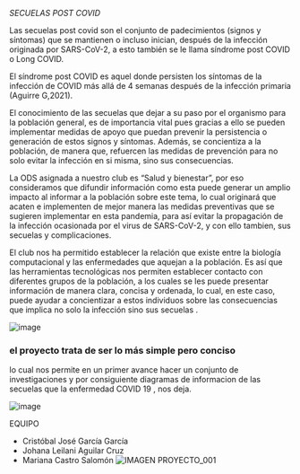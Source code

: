 *SECUELAS POST COVID*

Las secuelas post covid son el conjunto de padecimientos (signos y síntomas) que se mantienen o incluso inician, después de la infección originada por SARS-CoV-2, a esto también se le llama síndrome post COVID o Long COVID.

El síndrome post COVID es aquel donde persisten los síntomas de la infección de COVID más allá de 4 semanas después de la infección primaria (Aguirre G,2021).

El conocimiento de las secuelas que dejar a su paso por el organismo para la población general, es de importancia vital pues gracias a ello se pueden implementar medidas de apoyo que puedan prevenir la persistencia o generación de estos signos y síntomas. Además, se concientiza a la población, de manera que, refuercen las medidas de prevención para no solo evitar la infección en si misma, sino sus consecuencias.

La ODS asignada a nuestro club es “Salud y bienestar”, por eso consideramos que difundir información como esta puede generar un amplio impacto al informar a la población sobre este tema, lo cual originará que acaten e implementen de mejor manera las medidas preventivas que se sugieren implementar en esta pandemia, para así evitar la propagación de la infección ocasionada por el virus de SARS-CoV-2, y con ello tambien, sus secuelas y complicaciones.

El club nos ha permitido establecer la relación que existe entre la biología computacional y las enfermedades que aquejan a la población. Es así que las herramientas tecnológicas nos permiten establecer contacto con diferentes grupos de la población, a los cuales se les puede presentar información de manera clara, concisa y ordenada, lo cual, en este caso, puede ayudar a concientizar a estos individuos sobre las consecuencias que implica no solo la infección sino sus secuelas .

![image](https://user-images.githubusercontent.com/89101501/130340689-b4612f57-6075-42d3-a9fd-8374bcec3e96.png)


###  el proyecto trata de ser lo más simple pero conciso
lo cual nos permite en un primer avance hacer un conjunto de investigaciones  y por consiguiente diagramas de informacion de las secuelas que la enfermedad COVID 19 , nos deja.

![image](https://user-images.githubusercontent.com/89101501/130340693-5621d1c1-9cb8-4f3b-a943-1a43cad141e1.png)

 EQUIPO
* Cristóbal José García García
* Johana Leilani Aguilar Cruz
* Mariana Castro Salomón
![IMAGEN PROYECTO_001](https://user-images.githubusercontent.com/89101501/130341512-ea20610b-75aa-4fcb-8c81-b287ca157be8.png)

